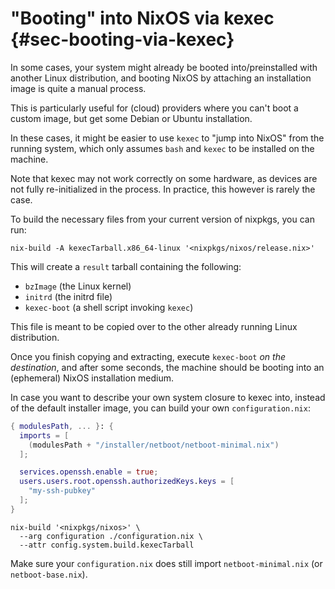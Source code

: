 # "Booting" into NixOS via kexec {#sec-booting-via-kexec}

In some cases, your system might already be booted into/preinstalled with
another Linux distribution, and booting NixOS by attaching an installation
image is quite a manual process.

This is particularly useful for (cloud) providers where you can't boot a custom
image, but get some Debian or Ubuntu installation.

In these cases, it might be easier to use `kexec` to "jump into NixOS" from the
running system, which only assumes `bash` and `kexec` to be installed on the
machine.

Note that kexec may not work correctly on some hardware, as devices are not
fully re-initialized in the process. In practice, this however is rarely the
case.

To build the necessary files from your current version of nixpkgs,
you can run:

```ShellSession
nix-build -A kexecTarball.x86_64-linux '<nixpkgs/nixos/release.nix>'
```

This will create a `result` tarball containing the following:
 - `bzImage` (the Linux kernel)
 - `initrd` (the initrd file)
 - `kexec-boot` (a shell script invoking `kexec`)

This file is meant to be copied over to the other already running
Linux distribution.

Once you finish copying and extracting, execute `kexec-boot` *on the
destination*, and after some seconds, the machine should be booting into an
(ephemeral) NixOS installation medium.

In case you want to describe your own system closure to kexec into, instead of
the default installer image, you can build your own `configuration.nix`:

```nix
{ modulesPath, ... }: {
  imports = [
    (modulesPath + "/installer/netboot/netboot-minimal.nix")
  ];

  services.openssh.enable = true;
  users.users.root.openssh.authorizedKeys.keys = [
    "my-ssh-pubkey"
  ];
}
```

```ShellSession
nix-build '<nixpkgs/nixos>' \
  --arg configuration ./configuration.nix \
  --attr config.system.build.kexecTarball
```

Make sure your `configuration.nix` does still import `netboot-minimal.nix` (or
`netboot-base.nix`).
